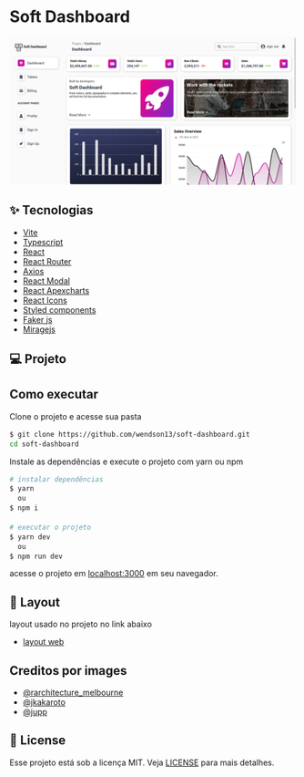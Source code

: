 # Soft Dashboard

![Cover](.github/cover.png)

## ✨ Tecnologias

- [Vite](https://vitejs.dev/)
- [Typescript](https://www.typescriptlang.org/)
- [React](https://reactjs.org/)
- [React Router](https://reactrouter.com/)
- [Axios](https://github.com/axios/axios)
- [React Modal](https://github.com/reactjs/react-modal)
- [React Apexcharts](https://apexcharts.com/)
- [React Icons](https://react-icons.github.io/react-icons/)
- [Styled components](https://styled-components.com/)
- [Faker js](https://github.com/faker-js/faker)
- [Miragejs](miragejs.com/)

## 💻 Projeto

## Como executar

Clone o projeto e acesse sua pasta

```bash
$ git clone https://github.com/wendson13/soft-dashboard.git
cd soft-dashboard
```

Instale as dependências e execute o projeto com yarn ou npm

```bash
# instalar dependências
$ yarn
  ou
$ npm i

# executar o projeto
$ yarn dev
  ou
$ npm run dev
```
acesse o projeto em [localhost:3000](http://localhost:3000) em seu navegador.

## 📌 Layout

layout usado no projeto no link abaixo

- [layout web](https://www.figma.com/community/file/987711789844505789)

## Creditos por images
- [@rarchitecture_melbourne](https://unsplash.com/@rarchitecture_melbourne)
- [@jkakaroto](https://unsplash.com/@jkakaroto)
- [@jupp](https://unsplash.com/@jupp)

## 📝 License

Esse projeto está sob a licença MIT. Veja [LICENSE](LICENSE) para mais detalhes.
